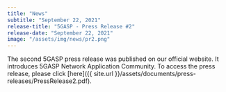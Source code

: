 ```yaml
---
title: "News"
subtitle: "September 22, 2021"
release-title: "5GASP - Press Release #2"
release-date: "September 22, 2021"
image: "/assets/img/news/pr2.png"
---
```


The second 5GASP press release was published on our official website. It introduces 5GASP Network Application Community. To access the press release, please click [here]({{ site.url }}/assets/documents/press-releases/PressRelease2.pdf).

